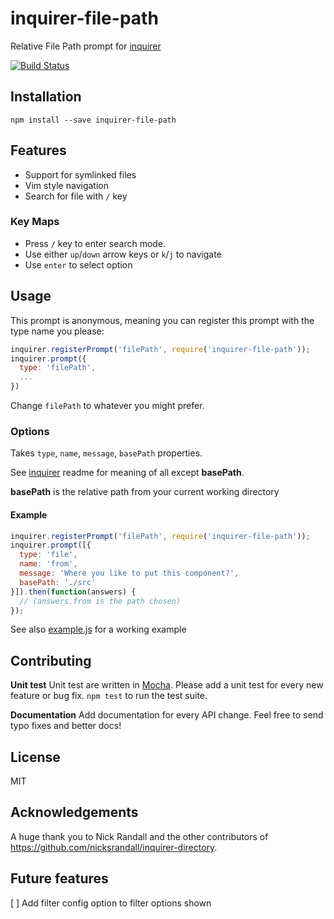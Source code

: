 # inquirer-file-path

Relative File Path prompt for [inquirer](https://github.com/SBoudrias/Inquirer.js)

[![Build Status](https://travis-ci.org/bmbarker90/inquirer-file-path.svg)](https://travis-ci.org/bmbarker90/inquirer-file-path)

## Installation

```
npm install --save inquirer-file-path
```

## Features
- Support for symlinked files
- Vim style navigation
- Search for file with `/` key

### Key Maps
- Press `/` key to enter search mode.
- Use either `up`/`down` arrow keys or `k`/`j` to navigate
- Use `enter` to select option

## Usage


This prompt is anonymous, meaning you can register this prompt with the type name you please:

```javascript
inquirer.registerPrompt('filePath', require('inquirer-file-path'));
inquirer.prompt({
  type: 'filePath',
  ...
})
```

Change `filePath` to whatever you might prefer.

### Options

Takes `type`, `name`, `message`, `basePath` properties.

See [inquirer](https://github.com/SBoudrias/Inquirer.js) readme for meaning of all except **basePath**.

**basePath** is the relative path from your current working directory

#### Example

```javascript
inquirer.registerPrompt('filePath', require('inquirer-file-path'));
inquirer.prompt([{
  type: 'file',
  name: 'from',
  message: 'Where you like to put this component?',
  basePath: './src'
}]).then(function(answers) {
  // (answers.from is the path chosen)
});
```

See also [example.js](https://github.com/bmbarker/inquirer-file-path-path/blob/master/example.js) for a working example

## Contributing
<a name="contributing"></a>

**Unit test**
Unit test are written in [Mocha](https://mochajs.org/). Please add a unit test for every new feature or bug fix. `npm test` to run the test suite.

**Documentation**
Add documentation for every API change. Feel free to send typo fixes and better docs!

## License

MIT

## Acknowledgements
A huge thank you to Nick Randall and the other contributors of https://github.com/nicksrandall/inquirer-directory.

## Future features
[ ] Add filter config option to filter options shown
